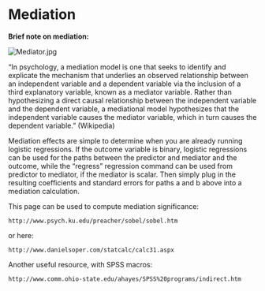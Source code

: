 # Mediation 

__Brief note on mediation:__

![Mediator.jpg]()

“In psychology, a mediation model is one that seeks to identify and explicate the mechanism that underlies an observed relationship between an independent variable and a dependent variable via the inclusion of a third explanatory variable, known as a mediator variable. Rather than hypothesizing a direct causal relationship between the independent variable and the dependent variable, a mediational model hypothesizes that the independent variable causes the mediator variable, which in turn causes the dependent variable.” (Wikipedia)

Mediation effects are simple to determine when you are already running logistic regressions. If the outcome variable is binary, logistic regressions can be used for the paths between the predictor and mediator and the outcome, while the “regress” regression command can be used from predictor to mediator, if the mediator is scalar. Then simply plug in the resulting coefficients and standard errors for paths a and b above into a mediation calculation.

This page can be used to compute mediation significance:
```
http://www.psych.ku.edu/preacher/sobel/sobel.htm
```
or here:
```
http://www.danielsoper.com/statcalc/calc31.aspx
```
Another useful resource, with SPSS macros:
```
http://www.comm.ohio-state.edu/ahayes/SPSS%20programs/indirect.htm
```
